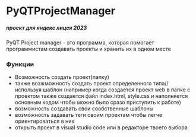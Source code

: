 # PyQTProjectManager
##### проект для яндекс лицея 2023
PyQT Project manager - это программа, которая помогает программистам создавать проекты и хранить их в одном месте
### Функции
- Возможность создать проект(папку)
- также возжможность создать проект определенного типа//используя шаблон (например когда создается проект web в папке с проектом также создается файл index.html, style.css и наполняется основным кодом чтобы можно было сразо приступить к работе)
- возможность создавать свои сообственные шаблоны
- возможность задавать теги своим проектам чтобы легче ориентироваться в них
- открыть проект в visual studio code или в редакторе твоего выбора 
